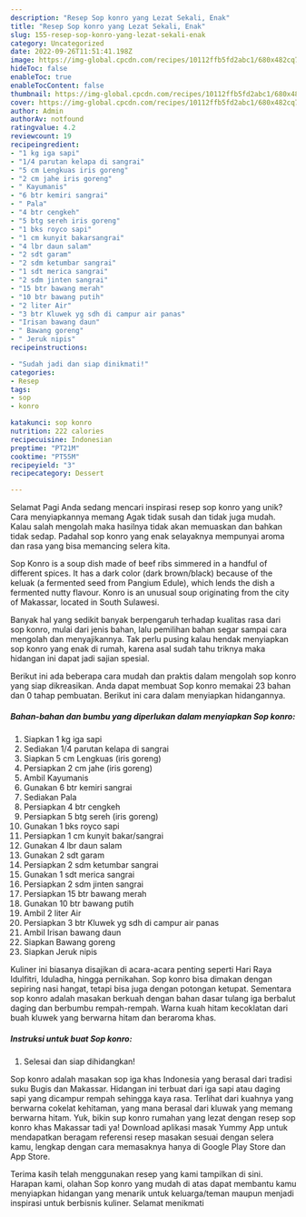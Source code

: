 ```yaml
---
description: "Resep Sop konro yang Lezat Sekali, Enak"
title: "Resep Sop konro yang Lezat Sekali, Enak"
slug: 155-resep-sop-konro-yang-lezat-sekali-enak
category: Uncategorized
date: 2022-09-26T11:51:41.198Z
image: https://img-global.cpcdn.com/recipes/10112ffb5fd2abc1/680x482cq70/sop-konro-foto-resep-utama.jpg
hideToc: false
enableToc: true
enableTocContent: false
thumbnail: https://img-global.cpcdn.com/recipes/10112ffb5fd2abc1/680x482cq70/sop-konro-foto-resep-utama.jpg
cover: https://img-global.cpcdn.com/recipes/10112ffb5fd2abc1/680x482cq70/sop-konro-foto-resep-utama.jpg
author: Admin
authorAv: notfound
ratingvalue: 4.2
reviewcount: 19
recipeingredient:
- "1 kg iga sapi"
- "1/4 parutan kelapa di sangrai"
- "5 cm Lengkuas iris goreng"
- "2 cm jahe iris goreng"
- " Kayumanis"
- "6 btr kemiri sangrai"
- " Pala"
- "4 btr cengkeh"
- "5 btg sereh iris goreng"
- "1 bks royco sapi"
- "1 cm kunyit bakarsangrai"
- "4 lbr daun salam"
- "2 sdt garam"
- "2 sdm ketumbar sangrai"
- "1 sdt merica sangrai"
- "2 sdm jinten sangrai"
- "15 btr bawang merah"
- "10 btr bawang putih"
- "2 liter Air"
- "3 btr Kluwek yg sdh di campur air panas"
- "Irisan bawang daun"
- " Bawang goreng"
- " Jeruk nipis"
recipeinstructions:

- "Sudah jadi dan siap dinikmati!"
categories:
- Resep
tags:
- sop
- konro

katakunci: sop konro 
nutrition: 222 calories
recipecuisine: Indonesian
preptime: "PT21M"
cooktime: "PT55M"
recipeyield: "3"
recipecategory: Dessert

---
```



Selamat Pagi Anda sedang mencari inspirasi resep sop konro yang unik? Cara menyiapkannya memang Agak tidak susah dan tidak juga mudah. Kalau salah mengolah maka hasilnya tidak akan memuaskan dan bahkan tidak sedap. Padahal sop konro yang enak selayaknya mempunyai aroma dan rasa yang bisa memancing selera kita.


Sop Konro is a soup dish made of beef ribs simmered in a handful of different spices. It has a dark color (dark brown/black) because of the keluak (a fermented seed from Pangium Edule), which lends the dish a fermented nutty flavour. Konro is an unusual soup originating from the city of Makassar, located in South Sulawesi.

Banyak hal yang sedikit banyak berpengaruh terhadap kualitas rasa dari sop konro, mulai dari jenis bahan, lalu pemilihan bahan segar sampai cara mengolah dan menyajikannya. Tak perlu pusing kalau hendak menyiapkan sop konro yang enak di rumah, karena asal sudah tahu triknya maka hidangan ini dapat jadi sajian spesial.


Berikut ini ada beberapa cara mudah dan praktis dalam mengolah sop konro yang siap dikreasikan. Anda dapat membuat Sop konro memakai 23 bahan dan 0 tahap pembuatan. Berikut ini cara dalam menyiapkan hidangannya.

<!--inarticleads1-->

##### Bahan-bahan dan bumbu yang diperlukan dalam menyiapkan Sop konro:

1. Siapkan 1 kg iga sapi
1. Sediakan 1/4 parutan kelapa di sangrai
1. Siapkan 5 cm Lengkuas (iris goreng)
1. Persiapkan 2 cm jahe (iris goreng)
1. Ambil  Kayumanis
1. Gunakan 6 btr kemiri sangrai
1. Sediakan  Pala
1. Persiapkan 4 btr cengkeh
1. Persiapkan 5 btg sereh (iris goreng)
1. Gunakan 1 bks royco sapi
1. Persiapkan 1 cm kunyit bakar/sangrai
1. Gunakan 4 lbr daun salam
1. Gunakan 2 sdt garam
1. Persiapkan 2 sdm ketumbar sangrai
1. Gunakan 1 sdt merica sangrai
1. Persiapkan 2 sdm jinten sangrai
1. Persiapkan 15 btr bawang merah
1. Gunakan 10 btr bawang putih
1. Ambil 2 liter Air
1. Persiapkan 3 btr Kluwek yg sdh di campur air panas
1. Ambil Irisan bawang daun
1. Siapkan  Bawang goreng
1. Siapkan  Jeruk nipis


Kuliner ini biasanya disajikan di acara-acara penting seperti Hari Raya Idulfitri, Iduladha, hingga pernikahan. Sop konro bisa dimakan dengan sepiring nasi hangat, tetapi bisa juga dengan potongan ketupat. Sementara sop konro adalah masakan berkuah dengan bahan dasar tulang iga berbalut daging dan berbumbu rempah-rempah. Warna kuah hitam kecoklatan dari buah kluwek yang berwarna hitam dan beraroma khas. 

<!--inarticleads2-->

##### Instruksi untuk buat Sop konro:


1. Selesai dan siap dihidangkan!

Sop konro adalah masakan sop iga khas Indonesia yang berasal dari tradisi suku Bugis dan Makassar. Hidangan ini terbuat dari iga sapi atau daging sapi yang dicampur rempah sehingga kaya rasa. Terlihat dari kuahnya yang berwarna cokelat kehitaman, yang mana berasal dari kluwak yang memang berwarna hitam. Yuk, bikin sup konro rumahan yang lezat dengan resep sop konro khas Makassar tadi ya! Download aplikasi masak Yummy App untuk mendapatkan beragam referensi resep masakan sesuai dengan selera kamu, lengkap dengan cara memasaknya hanya di Google Play Store dan App Store. 

Terima kasih telah menggunakan resep yang kami tampilkan di sini. Harapan kami, olahan Sop konro yang mudah di atas dapat membantu kamu menyiapkan hidangan yang menarik untuk keluarga/teman maupun menjadi inspirasi untuk berbisnis kuliner. Selamat menikmati

